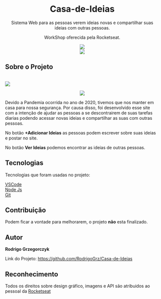 <h1 align="center">Casa-de-Ideias</h1>
<p align="center">Sistema Web para as pessoas verem ideias novas e compartilhar suas ideias com outras pessoas.</p>

<p align="center">WorkShop oferecida pela Rocketseat.</p>

<p align="center">
  <img src="https://uploaddeimagens.com.br/images/002/910/743/original/logo.png?1602070985"/>
  <br/><img src="https://camo.githubusercontent.com/5037a5bac931e6f3d76ddfb57783ab96e4e2089f/68747470733a2f2f696d672e736869656c64732e696f2f6769746875622f6c6963656e73652f61647279616e33302f70726f6666793f6c6f676f3d676e75267374796c653d666f722d7468652d6261646765"/>
  </p>
          
<h2>Sobre o Projeto</h2>
<br><img src="https://uploaddeimagens.com.br/images/002/910/746/original/addideia.png?1602071088"/>
<p align="center"><img src="https://img.shields.io/badge/build-Em%20Desenvolvimento-yellow"/>  
<p>Devido a Pandemia ocorrida no ano de 2020, tivemos que nos manter em casa para nossa segurança. Por causa disso, foi desenvolvido esse site com a intenção de ajudar as pessoas a se descontrairem de suas tarefas diarias podendo acessar novas ideias e compartilhar as suas com outras pessoas.</p>
<p>No botão <strong>+Adicionar Ideias</strong> as pessoas podem escrever sobre suas ideias e postar no site.</p>
<p>No botão <strong>Ver Ideias</strong> podemos encontrar as ideias de outras pessoas.</p>

<h2>Tecnologias</h2>
<p>Tecnologias que foram usadas no projeto:</p>
<a href="https://code.visualstudio.com/" rel"nofollow">VSCode</a>
<br/><a href="https://nodejs.org/en/download/" rel"nofollow">Node Js</a>
<br/><a href="https://git-scm.com/" rel"nofollow">Git</a>

<h2>Contribuição</h2>
<p>Podem ficar a vontade para melhorarem, o projeto <strong>não</strong> esta finalizado.</p>

<h2>Autor</h2>
<p><strong>Rodrigo Grzegorczyk</strong></p>

Link do Projeto: https://github.com/RodrigoGrz/Casa-de-Ideias


<h2>Reconhecimento</h2>
<p>Todos os direitos sobre design gráfico, imagens e API são atribuidos ao pessoal da <a href="https://github.com/Rocketseat" rel"nofollow">Rocketseat</a></p>
